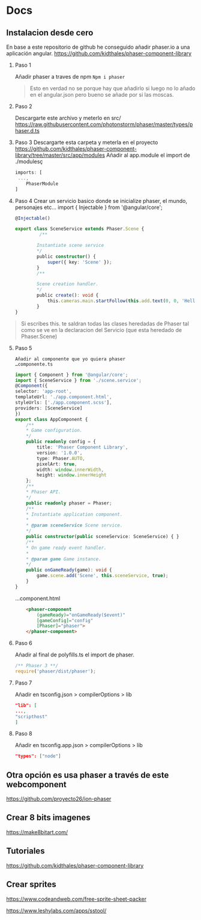 # Docs

## Instalacion desde cero

En base a este repositorio de github he conseguido añadir phaser.io a una aplicación angular.
https://github.com/kidthales/phaser-component-library

1. Paso 1
   
   Añadir phaser a traves de npm
   `Npm i phaser`
   
   > Esto en verdad no se porque hay que añadirlo si luego no lo añado en el angular.json pero bueno se añade por si las moscas.

2. Paso 2
   
   Descargarte este archivo y meterlo en src/
   https://raw.githubusercontent.com/photonstorm/phaser/master/types/phaser.d.ts

3. Paso 3
   Descargarte esta carpeta y meterla en el proyecto
   https://github.com/kidthales/phaser-component-library/tree/master/src/app/modules
   Añadir al app.module el import de ./modulesç
   
   ```typescript
   imports: [
    ...,
       PhaserModule
   ]
   ```

4. Paso 4
   Crear un servicio basico donde se inicialize phaser, el mundo, personajes etc…
   import { Injectable } from '@angular/core';
   
   ```typescript
   @Injectable()
   
   export class SceneService extends Phaser.Scene {
            /**
   
           Instantiate scene service
           */
           public constructor() {
               super({ key: 'Scene' });
           }
           /**
   
           Scene creation handler.
           */
           public create(): void {
               this.cameras.main.startFollow(this.add.text(0, 0, 'Hello World!'), false);
           }
   }
   ```

> Si escribes this. te saldran todas las clases heredadas de Phaser tal como se ve en la declaracion del Servicio (que esta heredado de Phaser.Scene)

5. Paso 5
   
       Añadir al componente que yo quiera phaser
       …componente.ts
   
   ```typescript
   import { Component } from '@angular/core';
   import { SceneService } from './scene.service';
   @Component({
   selector: 'app-root',
   templateUrl: './app.component.html',
   styleUrls: ['./app.component.scss'],
   providers: [SceneService]
   })
   export class AppComponent {
       /**
       * Game configuration.
       */
       public readonly config = {
           title: 'Phaser Component Library',
           version: '1.0.0',
           type: Phaser.AUTO,
           pixelArt: true,
           width: window.innerWidth,
           height: window.innerHeight
       };
       /**
       * Phaser API.
       */
       public readonly phaser = Phaser;
       /**
       * Instantiate application component.
       *
       * @param sceneService Scene service.
       */
       public constructor(public sceneService: SceneService) { }
       /**
       * On game ready event handler.
       *
       * @param game Game instance.
       */
       public onGameReady(game): void {
           game.scene.add('Scene', this.sceneService, true);
       }
   }
   ```
   
   ...component.html
   
   ```html
       <phaser-component 
           (gameReady)="onGameReady($event)"
           [gameConfig]="config"
           [Phaser]="phaser">
       </phaser-component>
   ```

6. Paso 6
   
   Añadir al final de polyfills.ts el import de phaser.
   
   ```typescript
   /** Phaser 3 **/
   require('phaser/dist/phaser');
   ```

7. Paso 7
   
   Añadir en tsconfig.json > compilerOptions > lib
   
   ```json
   "lib": [
   ...,
   "scripthost"
   ]
   ```

8. Paso 8
   
   Añadir en tsconfig.app.json > compilerOptions > lib
   
   ```json
   "types": ["node"]
   ```

## Otra opción es usa phaser a través de este webcomponent

https://github.com/proyecto26/ion-phaser

## Crear 8 bits imagenes

https://make8bitart.com/

## Tutoriales

https://github.com/kidthales/phaser-component-library

## Crear sprites

https://www.codeandweb.com/free-sprite-sheet-packer

https://www.leshylabs.com/apps/sstool/
